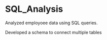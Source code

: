# SQL_Analysis
Analyzed employoee data using SQL queries.

Developed a schema to connect multiple tables
